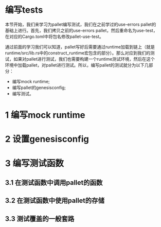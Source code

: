 # 编写tests

本节开始，我们来学习为pallet编写测试，我们在之前学过的use-errors pallet的基础上进行。首先，我们拷贝之前的use-errors pallet，然后重命名为use-test，在对应的Cargo.toml中将包名修改pallet-use-test。

通过前面的学习我们可以知道，pallet写好后需要通过runtime加载到链上（就是runtime/src/lib.rs中的construct_runtime宏包含的部分）。那么对应到我们的测试，如果对pallet进行测试，我们也需要构建一个runtime测试环境，然后在这个环境中加载pallet，对pallet进行测试。所以，编写pallet的测试就分为以下几部分：

* 编写mock runtime;
* 编写pallet的genesisconfig;
* 编写测试。

# 1 编写mock runtime

# 2 设置genesisconfig

# 3 编写测试函数
## 3.1 在测试函数中调用pallet的函数

## 3.2 在测试函数中使用pallet的存储

## 3.3 测试覆盖的一般套路
